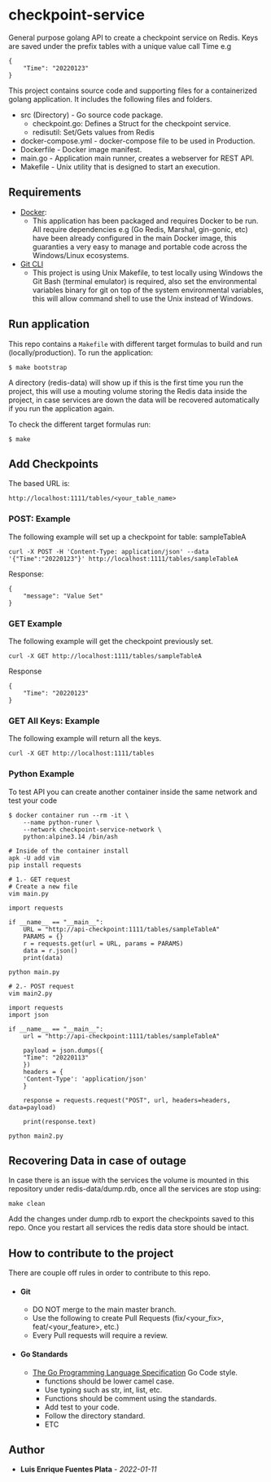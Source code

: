 # checkpoint-service
General purpose golang API to create a checkpoint service on Redis.
Keys are saved under the prefix tables with a unique value call Time e.g
```
{
    "Time": "20220123"
}
```

This project contains source code and supporting files for a containerized
golang application. It includes the following files and folders.

- src (Directory) - Go source code package.
    - checkpoint.go: Defines a Struct for the checkpoint service.
    - redisutil: Set/Gets values from Redis
- docker-compose.yml - docker-compose file to be used in Production.
- Dockerfile - Docker image manifest.
- main.go - Application main runner, creates a webserver for REST API.
- Makefile - Unix utility that is designed to start an execution.

## Requirements
* [Docker](https://hub.docker.com/search/?type=edition&offering=community):
    * This application has been packaged and requires Docker to be run. All require dependencies
      e.g (Go Redis, Marshal, gin-gonic, etc) have been already configured in the main Docker
      image, this guaranties a very easy to manage and portable code across the Windows/Linux ecosystems.
* [Git CLI](https://git-scm.com/)
    * This project is using Unix Makefile, to test locally using Windows the Git Bash
      (terminal emulator) is required, also set the environmental variables binary
      for git on top of the system environmental variables, this will allow command shell
      to use the Unix instead of Windows.

## Run application
This repo contains a `Makefile` with different target formulas to build and run (locally/production).
To run the application:
```
$ make bootstrap
```
A directory (redis-data) will show up if this is the first time you run the project, this will use a mouting
volume storing the Redis data inside the project, in case services are down the data will be 
recovered automatically if you run the application again.

To check the different target formulas run:
```
$ make
```
## Add Checkpoints
The based URL is:
```
http://localhost:1111/tables/<your_table_name>
```

### POST: Example
The following example will set up a checkpoint for table: sampleTableA
```
curl -X POST -H 'Content-Type: application/json' --data '{"Time":"20220123"}' http://localhost:1111/tables/sampleTableA
```
Response:
```
{
    "message": "Value Set"
}
```

### GET Example
The following example will get the checkpoint previously set.
```
curl -X GET http://localhost:1111/tables/sampleTableA
```
Response
```
{
    "Time": "20220123"
}
```
### GET All Keys: Example
The following example will return all the keys.
```
curl -X GET http://localhost:1111/tables
```

### Python Example
To test API you can create another container inside the same network and test your code
```
$ docker container run --rm -it \
    --name python-runer \
    --network checkpoint-service-network \
    python:alpine3.14 /bin/ash

# Inside of the container install
apk -U add vim
pip install requests

# 1.- GET request
# Create a new file
vim main.py

import requests

if __name__ == "__main__":
    URL = "http://api-checkpoint:1111/tables/sampleTableA"
    PARAMS = {}
    r = requests.get(url = URL, params = PARAMS)
    data = r.json()
    print(data)

python main.py

# 2.- POST request
vim main2.py

import requests
import json

if __name__ == "__main__":
    url = "http://api-checkpoint:1111/tables/sampleTableA"

    payload = json.dumps({
    "Time": "20220113"
    })
    headers = {
    'Content-Type': 'application/json'
    }

    response = requests.request("POST", url, headers=headers, data=payload)

    print(response.text)

python main2.py
```

## Recovering Data in case of outage
In case there is an issue with the services the volume is mounted in this repository
under redis-data/dump.rdb, once all the services are stop using:
```
make clean
```
Add the changes under dump.rdb to export the checkpoints saved to this repo.
Once you restart all services the redis data store should be intact.

## How to contribute to the project
There are couple off rules in order to contribute to this repo.
* #### Git
    * DO NOT merge to the main master branch.
    * Use the following to create Pull Requests (fix/<your_fix>, feat/<your_feature>, etc.)
    * Every Pull requests will require a review.
* #### Go Standards
    * [The Go Programming Language Specification](https://docs.gitlab.com/ee/development/go_guide/) Go Code style.
        * functions should be lower camel case.
        * Use typing such as str, int, list, etc.
        * Functions should be comment using the standards.
        * Add test to your code.
        * Follow the directory standard.
        * ETC

## Author
* **Luis Enrique Fuentes Plata** - *2022-01-11*
